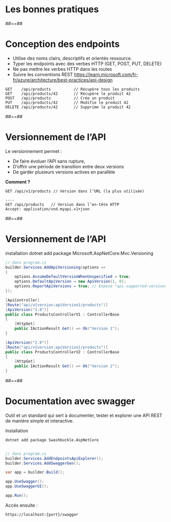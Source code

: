 <!-- .slide: class="transition-bg-sfeir-1" -->

# Les bonnes pratiques
##==##
# Conception des endpoints

- Utilise des noms clairs, descriptifs et orientés ressource.
- Typer les endpoints avec des verbes HTTP (GET, POST, PUT, DELETE) 
- Ne pas mettre les verbes HTTP dans les routes
- Suivre les conventions REST https://learn.microsoft.com/fr-fr/azure/architecture/best-practices/api-design

``` http
GET    /api/products          // Récupère tous les produits
GET    /api/products/42       // Récupère le produit 42
POST   /api/products          // Crée un produit
PUT    /api/products/42       // Modifie le produit 42
DELETE /api/products/42       // Supprime le produit 42
```

##==##
# Versionnement de l’API

Le versionnement permet :

- De faire évoluer l’API sans rupture,
- D’offrir une période de transition entre deux versions
- De garder plusieurs versions actives en parallèle

**Comment ?**
``` http
GET /api/v1/products // Version dans l’URL (la plus utilisée)

---- 
GET /api/products   // Version dans l’en-tête HTTP
Accept: application/vnd.myapi.v1+json
```

##==##
# Versionnement de l’API

installation dotnet add package Microsoft.AspNetCore.Mvc.Versioning

``` csharp
// dans program.cs
builder.Services.AddApiVersioning(options =>
{
    options.AssumeDefaultVersionWhenUnspecified = true;
    options.DefaultApiVersion = new ApiVersion(1, 0);
    options.ReportApiVersions = true; // Expose "api-supported-versions" dans l'en-tête
});
```

``` csharp
[ApiController]
[Route("api/v{version:apiVersion}/products")]
[ApiVersion("1.0")]
public class ProductsControllerV1 : ControllerBase
{
    [HttpGet]
    public IActionResult Get() => Ok("Version 1");
}

[ApiVersion("2.0")]
[Route("api/v{version:apiVersion}/products")]
public class ProductsControllerV2 : ControllerBase
{
    [HttpGet]
    public IActionResult Get() => Ok("Version 2");
}
```



##==##

# Documentation avec swagger

Outil et un standard qui sert à documenter, tester et explorer une API REST de manière simple et interactive.

Installation 
``` bash
dotnet add package Swashbuckle.AspNetCore
```

``` csharp

// dans program.cs
builder.Services.AddEndpointsApiExplorer();
builder.Services.AddSwaggerGen();

var app = builder.Build();

app.UseSwagger();
app.UseSwaggerUI();

app.Run();
```
Accès ensuite :
``` bash
https://localhost:{port}/swagger
```

